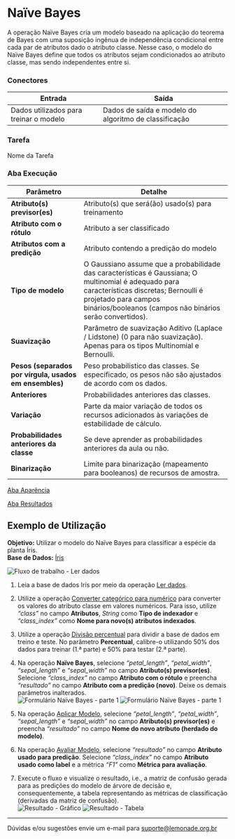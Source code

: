 # Naïve Bayes

A operação Naïve Bayes cria um modelo baseado na aplicação do teorema de Bayes com uma suposição ingênua de independência condicional entre cada par de atributos dado o atributo classe. Nesse caso, o modelo do Naïve Bayes define que todos os atributos sejam condicionados ao atributo classe, mas sendo independentes entre si.


### Conectores
| Entrada | Saída |
| --- | --- |
| Dados utilizados para treinar o modelo | Dados de saída e modelo do algoritmo de classificação |

### Tarefa
Nome da Tarefa

### Aba Execução
| Parâmetro | Detalhe |
| --- | --- |
| **Atributo(s) previsor(es)** | Atributo(s) que será(ão) usado(s) para treinamento |
| **Atributo com o rótulo** | Atributo a ser classificado |
| **Atributos com a predição** | Atributo contendo a predição do modelo |
| **Tipo de modelo** | O Gaussiano assume que a probabilidade das características é Gaussiana; O multinomial é adequado para características discretas; Bernoulli é projetado para campos binários/booleanos (campos não binários serão convertidos). |
| **Suavização** | Parâmetro de suavização Aditivo (Laplace / Lidstone) (0 para não suavização). Apenas para os tipos Multinomial e Bernoulli. |
| **Pesos (separados por vírgula, usados em ensembles)** | Peso probabilistico das classes. Se especificado, os pesos não são ajustados de acordo com os dados. |
| **Anteriores** | Probabilidades anteriores das classes. |
| **Variação** | Parte da maior variação de todos os recursos adicionados às variações de estabilidade de cálculo. |
| **Probabilidades anteriores da classe** | Se deve aprender as probabilidades anteriores da aula ou não. |
| **Binarização** | Limite para binarização (mapeamento para booleanos) de recursos de amostra. |

[Aba Aparência][1]

[Aba Resultados][2] 

## Exemplo de Utilização
**Objetivo:** Utilizar o modelo do Naïve Bayes para classificar a espécie da planta Íris.\
**Base de Dados:** [Íris][3]

![Fluxo de trabalho - Ler dados](/img/sklearn/aprendizado_de_maquina/classificacao_naive_bayes/image4.png)

1. Leia a base de dados Irís por meio da operação [Ler dados][4].

2. Utilize a operação [Converter categórico para numérico][5] para converter os valores do atributo classe em valores numéricos. Para isso, utilize *“class”* no campo **Atributos**, *String* como **Tipo de indexador** e *“class_index”* como **Nome para novo(s) atributos indexados**.

3. Utilize a operação [Divisão percentual][6] para dividir a base de dados em treino e teste. No parâmetro **Percentual**, calibre-o utilizando 50% dos dados para treinar (1.ª parte) e 50% para testar (2.ª parte).

4. Na operação **Naïve Bayes**, selecione *“petal_length”*, *“petal_width”*, *“sepal_length”* e *“sepal_width”* no campo **Atributo(s) previsor(es)**. Selecione *“class_index”* no campo **Atributo com o rótulo** e preencha *“resultado”* no campo **Atributo com a predição (novo)**. Deixe os demais parâmetros inalterados.\
![Formulário Naïve Bayes - parte 1](/img/sklearn/aprendizado_de_maquina/classificacao_naive_bayes/image1.png)
![Formulário Naïve Bayes - parte 1](/img/sklearn/aprendizado_de_maquina/classificacao_naive_bayes/image2.png)

5. Na operação [Aplicar Modelo][7], selecione *“petal_length”*, *“petal_width”*, *“sepal_length”* e *“sepal_width”* no campo **Atributo(s) previsor(es)** e preencha *“resultado”* no campo **Nome do novo atributo (herdado do modelo)**. 

6. Na operação [Avaliar Modelo][8], selecione *“resultado”* no campo **Atributo usado para predição**. Selecione *“class_index”* no campo **Atributo usado como label** e a métrica *“F1”* como **Métrica para avaliação**. 

7. Execute o fluxo e visualize o resultado, i.e., a matriz de confusão gerada para as predições do modelo de árvore de decisão e, consequentemente, a tabela representando as métricas de classificação (derivadas da matriz de confusão).\
![Resultado - Gráfico](/img/sklearn/aprendizado_de_maquina/classificacao_naive_bayes/image3.png)
![Resultado - Tabela](/img/sklearn/aprendizado_de_maquina/classificacao_naive_bayes/image5.png)


---
Dúvidas e/ou sugestões envie um e-mail para suporte@lemonade.org.br

[1]: /pt-br/sklearn/documentacao-geral/aba-aparencia.html
[2]: /pt-br/sklearn/documentacao-geral/aba-resultados.html
[3]: /pt-br/sklearn/base-de-dados/#iris
[4]: /pt-br/sklearn/entrada-e-saida/ler-dados.html
[5]: /pt-br/sklearn/pre-processamento-de-dados/representacao-de-atributos-converter-categorico-para-numerico.html
[6]: /pt-br/sklearn/pre-processamento-de-dados/amostragem-divisao-percentual.html
[7]: /pt-br/sklearn/modelo-e-avaliacao/aplicar-modelo.html
[8]: /pt-br/sklearn/modelo-e-avaliacao/avaliar-modelo.html